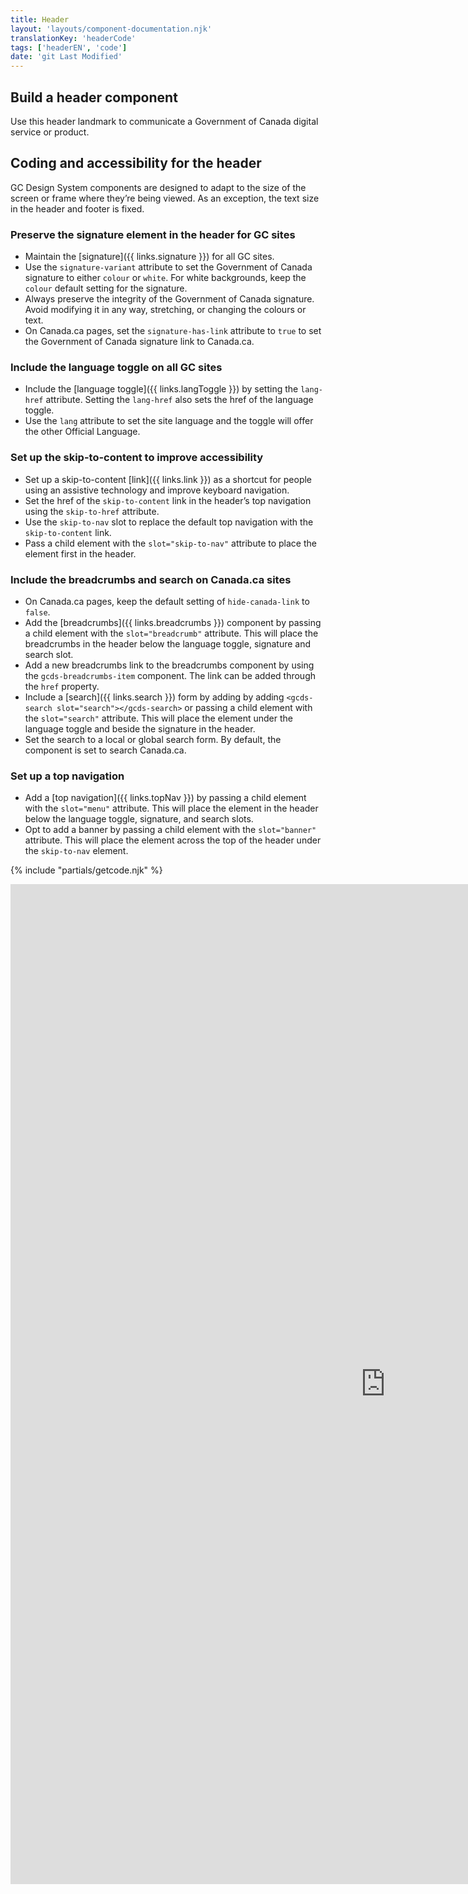 ```yaml
---
title: Header
layout: 'layouts/component-documentation.njk'
translationKey: 'headerCode'
tags: ['headerEN', 'code']
date: 'git Last Modified'
---
```


## Build a header component

Use this header landmark to communicate a Government of Canada digital service or product.

## Coding and accessibility for the header

GC Design System components are designed to adapt to the size of the screen or frame where they’re being viewed. As an exception, the text size in the header and footer is fixed.

### Preserve the signature element in the header for GC sites

- Maintain the [signature]({{ links.signature }}) for all GC sites.  
- Use the `signature-variant` attribute to set the Government of Canada signature to either `colour` or `white`. For white backgrounds, keep the `colour` default setting for the signature.
- Always preserve the integrity of the Government of Canada signature. Avoid modifying it in any way, stretching, or changing the colours or text.
- On Canada.ca pages, set the `signature-has-link` attribute to `true` to set the Government of Canada signature link to Canada.ca.

### Include the language toggle on all GC sites

- Include the [language toggle]({{ links.langToggle }}) by setting the `lang-href` attribute. Setting the `lang-href` also sets the href of the language toggle. 
- Use the `lang` attribute to set the site language and the toggle will offer the other Official Language.  

### Set up the skip-to-content to improve accessibility

- Set up a skip-to-content [link]({{ links.link }}) as a shortcut for people using an assistive technology and improve keyboard navigation. 
- Set the href of the `skip-to-content` link in the header’s top navigation using the `skip-to-href` attribute.
- Use the `skip-to-nav` slot to replace the default top navigation with the `skip-to-content` link.
- Pass a child element with the `slot="skip-to-nav"` attribute to place the element first in the header.

### Include the breadcrumbs and search on Canada.ca sites

- On Canada.ca pages, keep the default setting of `hide-canada-link` to `false`.
- Add the [breadcrumbs]({{ links.breadcrumbs }}) component by passing a child element with the `slot="breadcrumb"` attribute. This will place the breadcrumbs in the header below the language toggle, signature and search slot.
- Add a new breadcrumbs link to the breadcrumbs component by using the `gcds-breadcrumbs-item` component. The link can be added through the `href` property.
- Include a [search]({{ links.search }}) form by adding by adding `<gcds-search slot="search"></gcds-search>` or passing a child element with the `slot="search"` attribute. This will place the element under the language toggle and beside the signature in the header.
- Set the search to a local or global search form. By default, the component is set to search Canada.ca.

### Set up a top navigation

- Add a [top navigation]({{ links.topNav }}) by passing a child element with the `slot="menu"` attribute. This will place the element in the header below the language toggle, signature, and search slots.
- Opt to add a banner by passing a child element with the `slot="banner"` attribute. This will place the element across the top of the header under the `skip-to-nav` element.

{% include "partials/getcode.njk" %}

<iframe
  title="Overview of gcds-header properties and events."
  src="https://cds-snc.github.io/gcds-components/iframe.html?viewMode=docs&demo=true&singleStory=true&id=components-header--events-properties&lang=en"
  width="1200"
  height="1600"
  style="display: block; margin: 0 auto;"
  frameBorder="0"
  allow="clipboard-write"
></iframe>
